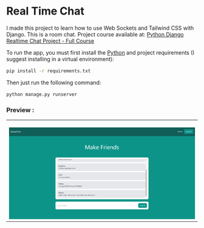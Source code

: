# Real Time Chat

I made this project to learn how to use Web Sockets and Tailwind CSS with Django. This is a room chat.
Project course available at: <a href="https://www.youtube.com/watch?v=SF1k_Twr9cg&t=3641s">Python Django Realtime Chat Project - Full Course</a>


To run the app, you must first install the <a href="https://www.python.org/downloads/">Python</a> and project requirements (I suggest installing in a virtual environment):
```bash
pip install -r requirements.txt

```

Then just run the following command:
```bash
python manage.py runserver

```

### Preview :

<table width="100%"> 
<tr>
<td width="100%">
<br>
<img src="https://github.com/jonathanoliveirarocha/RealTimeChat/blob/master/SAMPLE.png">
</td> 
</table>
